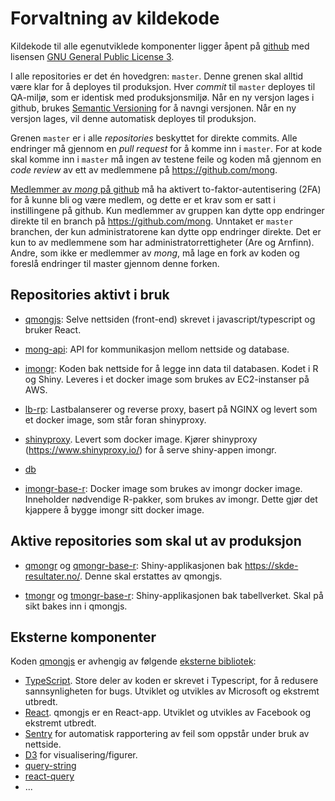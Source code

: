 # Forvaltning av kildekode 

Kildekode til alle egenutviklede komponenter ligger åpent på [github](https://github.com/mong) med lisensen [GNU General Public License 3](https://www.gnu.org/licenses/gpl-3.0.en.html). 

I alle repositories er det én hovedgren: `master`. Denne grenen skal alltid være klar for å deployes til produksjon. Hver *commit* til `master` deployes til QA-miljø, som er identisk med produksjonsmiljø. Når en ny versjon lages i github, brukes [Semantic Versioning](https://semver.org/) for å navngi versjonen. Når en ny versjon lages, vil denne automatisk deployes til produksjon. 

Grenen `master` er i alle *repositories* beskyttet for direkte commits. Alle endringer må gjennom en *pull request* for å komme inn i `master`. For at kode skal komme inn i `master` må ingen av testene feile og koden må gjennom en *code review* av ett av medlemmene på https://github.com/mong. 

[Medlemmer av *mong* på github](https://github.com/orgs/mong/people) må ha aktivert to-faktor-autentisering (2FA) for å kunne bli og være medlem, og dette er et krav som er satt i instillingene på github. Kun medlemmer av gruppen kan dytte opp endringer direkte til en branch på https://github.com/mong. Unntaket er `master` branchen, der kun administratorene kan dytte opp endringer direkte.  Det er kun to av medlemmene som har administratorrettigheter (Are og Arnfinn). Andre, som ikke er medlemmer av *mong*, må lage en fork av koden og foreslå endringer til master gjennom denne forken. 

## Repositories aktivt i bruk

- [qmongjs](https://github.com/mong/qmongjs): Selve nettsiden (front-end) skrevet i javascript/typescript og bruker React.

- [mong-api](https://github.com/mong/mong-api): API for kommunikasjon mellom nettside og database.

- [imongr](https://github.com/mong/imongr): Koden bak nettside for å legge inn data til databasen. Kodet i R og Shiny. Leveres i et docker image som brukes av EC2-instanser på AWS.

- [lb-rp](https://github.com/mong/lb-rp): Lastbalanserer og reverse proxy, basert på NGINX og levert som et docker image, som står foran shinyproxy.

- [shinyproxy](https://github.com/mong/shinyproxy). Levert som docker image. Kjører shinyproxy (https://www.shinyproxy.io/) for å serve shiny-appen imongr.

- [db](https://github.com/mong/db) 

- [imongr-base-r](https://github.com/mong/imongr-base-r): Docker image som brukes av imongr docker image. Inneholder nødvendige R-pakker, som brukes av imongr. Dette gjør det kjappere å bygge imongr sitt docker image.

## Aktive repositories som skal ut av produksjon

- [qmongr](https://github.com/mong/qmongr) og [qmongr-base-r](https://github.com/mong/qmongr-base-r): Shiny-applikasjonen bak https://skde-resultater.no/. Denne skal erstattes av qmongjs. 

- [tmongr](https://github.com/mong/tmongr) og [tmongr-base-r](https://github.com/mong/tmongr-base-r): Shiny-applikasjonen bak tabellverket. Skal på sikt bakes inn i qmongjs.

## Eksterne komponenter

Koden [qmongjs](https://github.com/mong/qmongjs) er avhengig av følgende [eksterne bibliotek](https://github.com/mong/qmongjs/network/dependencies): 

- [TypeScript](https://github.com/microsoft/TypeScript). Store deler av koden er skrevet i Typescript, for å redusere sannsynligheten for bugs. Utviklet og utvikles av Microsoft og ekstremt utbredt. 
- [React](https://github.com/facebook/react). qmongjs er en React-app. Utviklet og utvikles av Facebook og ekstremt utbredt. 
- [Sentry](https://github.com/getsentry/sentry-javascript) for automatisk rapportering av feil som oppstår under bruk av nettside.  
- [D3](https://github.com/d3/d3) for visualisering/figurer.  
- [query-string](https://github.com/sindresorhus/query-string) 
- [react-query](https://github.com/tannerlinsley/react-query) 
- ...
